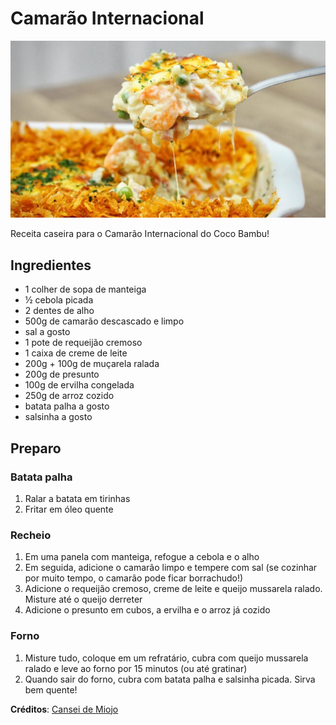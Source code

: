 # Camarão Internacional

![camarao-internacional](./camarao-internacional.jpg)

Receita caseira para o Camarão Internacional do Coco Bambu!

## Ingredientes

- 1 colher de sopa de manteiga
- ½ cebola picada
- 2 dentes de alho
- 500g de camarão descascado e limpo
- sal a gosto
- 1 pote de requeijão cremoso
- 1 caixa de creme de leite
- 200g + 100g de muçarela ralada
- 200g de presunto
- 100g de ervilha congelada
- 250g de arroz cozido
- batata palha a gosto
- salsinha a gosto

## Preparo

### Batata palha
1. Ralar a batata em tirinhas
1. Fritar em óleo quente

### Recheio
1. Em uma panela com manteiga, refogue a cebola e o alho
1. Em seguida, adicione o camarão limpo e tempere com sal (se cozinhar por muito tempo, o camarão pode ficar borrachudo!)
1. Adicione o requeijão cremoso, creme de leite e queijo mussarela ralado. Misture até o queijo derreter
1. Adicione o presunto em cubos, a ervilha e o arroz já cozido

### Forno
1. Misture tudo, coloque em um refratário, cubra com queijo mussarela ralado e leve ao forno por 15 minutos (ou até gratinar)
1. Quando sair do forno, cubra com batata palha e salsinha picada. Sirva bem quente!

**Créditos**: [Cansei de Miojo](http://www.canseidemiojo.com.br/camarao-internacional/)
